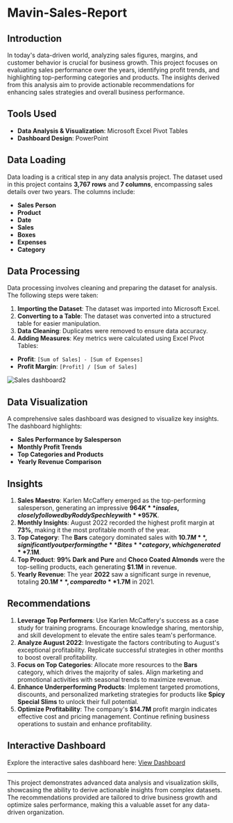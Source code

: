 # Mavin-Sales-Report

## Introduction
In today's data-driven world, analyzing sales figures, margins, and customer behavior is crucial for business growth. This project focuses on evaluating sales performance over the years, identifying profit trends, and highlighting top-performing categories and products. The insights derived from this analysis aim to provide actionable recommendations for enhancing sales strategies and overall business performance.

## Tools Used
- **Data Analysis & Visualization**: Microsoft Excel Pivot Tables
- **Dashboard Design**: PowerPoint

## Data Loading
Data loading is a critical step in any data analysis project. The dataset used in this project contains **3,767 rows** and **7 columns**, encompassing sales details over two years. The columns include:
- **Sales Person**
- **Product**
- **Date**
- **Sales**
- **Boxes**
- **Expenses**
- **Category**

## Data Processing
Data processing involves cleaning and preparing the dataset for analysis. The following steps were taken:
1. **Importing the Dataset**: The dataset was imported into Microsoft Excel.
2. **Converting to a Table**: The dataset was converted into a structured table for easier manipulation.
3. **Data Cleaning**: Duplicates were removed to ensure data accuracy.
4. **Adding Measures**: Key metrics were calculated using Excel Pivot Tables:
 - **Profit**: `[Sum of Sales] - [Sum of Expenses]`
 - **Profit Margin**: `[Profit] / [Sum of Sales]`

![Sales dashboard2](https://github.com/user-attachments/assets/2ed369c0-4570-422c-97c9-d518155ff532)
## Data Visualization
A comprehensive sales dashboard was designed to visualize key insights. The dashboard highlights:
- **Sales Performance by Salesperson**
- **Monthly Profit Trends**
- **Top Categories and Products**
- **Yearly Revenue Comparison**

## Insights
1. **Sales Maestro**: Karlen McCaffery emerged as the top-performing salesperson, generating an impressive **$964K** in sales, closely followed by Roddy Spechley with **$957K**.
2. **Monthly Insights**: August 2022 recorded the highest profit margin at **73%**, making it the most profitable month of the year.
3. **Top Category**: The **Bars** category dominated sales with **$10.7M**, significantly outperforming the **Bites** category, which generated **$7.1M**.
4. **Top Product**: **99% Dark and Pure** and **Choco Coated Almonds** were the top-selling products, each generating **$1.1M** in revenue.
5. **Yearly Revenue**: The year **2022** saw a significant surge in revenue, totaling **$20.1M**, compared to **$1.7M** in 2021.

## Recommendations
1. **Leverage Top Performers**: Use Karlen McCaffery's success as a case study for training programs. Encourage knowledge sharing, mentorship, and skill development to elevate the entire sales team's performance.
2. **Analyze August 2022**: Investigate the factors contributing to August's exceptional profitability. Replicate successful strategies in other months to boost overall profitability.
3. **Focus on Top Categories**: Allocate more resources to the **Bars** category, which drives the majority of sales. Align marketing and promotional activities with seasonal trends to maximize revenue.
4. **Enhance Underperforming Products**: Implement targeted promotions, discounts, and personalized marketing strategies for products like **Spicy Special Slims** to unlock their full potential.
5. **Optimize Profitability**: The company's **$14.7M** profit margin indicates effective cost and pricing management. Continue refining business operations to sustain and enhance profitability.

## Interactive Dashboard
Explore the interactive sales dashboard here: 
[View Dashboard](https://1drv.ms/x/c/4c4e81d8f0631446/EUYUY_DYgU4ggEyiAAAAAAABDODoPt1tLdIDHjVzeXSl0w?e=cS2Ikd)

---

This project demonstrates advanced data analysis and visualization skills, showcasing the ability to derive actionable insights from complex datasets. The recommendations provided are tailored to drive business growth and optimize sales performance, making this a valuable asset for any data-driven organization.
